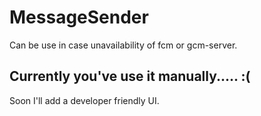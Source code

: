 # MessageSender

Can be use in case unavailability of fcm or gcm-server.

## Currently you've use it manually.....  :(

Soon I'll add a developer friendly UI.
